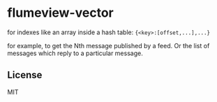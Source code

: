 # flumeview-vector

for indexes like an array inside a hash table:
`{<key>:[offset,...],...}`

for example, to get the Nth message published by a feed.
Or the list of messages which reply to a particular message.


## License

MIT




